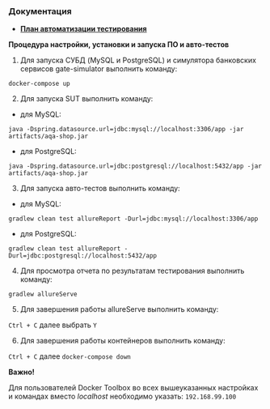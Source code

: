 ### Документация

- **[План автоматизации тестирования](https://github.com/IvanVorobev/DIPLOMA/blob/master/documentation/Plan.md)**



**Процедура настройки, установки и запуска ПО и авто-тестов**

1. Для запуска СУБД (MySQL и PostgreSQL) и симулятора банковских сервисов gate-simulator выполнить команду:

`docker-compose up`

2. Для запуска SUT выполнить команду:

- для MySQL: 

`java -Dspring.datasource.url=jdbc:mysql://localhost:3306/app -jar artifacts/aqa-shop.jar`

- для PostgreSQL:

`java -Dspring.datasource.url=jdbc:postgresql://localhost:5432/app -jar artifacts/aqa-shop.jar`

3. Для запуска авто-тестов выполнить команду:

- для MySQL: 

`gradlew clean test allureReport -Durl=jdbc:mysql://localhost:3306/app`

- для PostgreSQL:

`gradlew clean test allureReport -Durl=jdbc:postgresql://localhost:5432/app`


4. Для просмотра отчета по результатам тестирования выполнить команду:

`gradlew allureServe`

5. Для завершения работы allureServe выполнить команду:

`Ctrl + С` далее выбрать `Y`

6. Для завершения работы контейнеров выполнить команду:

`Ctrl + С` далее `docker-compose down`


**Важно!**

Для пользователей Docker Toolbox во всех вышеуказанных настройках и командах вместо _localhost_ необходимо указать:
`192.168.99.100`